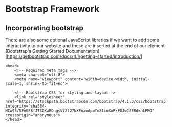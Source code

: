 # Bootstrap Framework 

## Incorporating bootstrap 
There are also some optional JavaScript libraries if we want to add some interactivity to our website and these are inserted at the end of our <body> element
(Bootstrap's Getting Started Documentation)[https://getbootstrap.com/docs/4.1/getting-started/introduction/]
```
<head>
    <!-- Required meta tags -->
    <meta charset="utf-8">
    <meta name="viewport" content="width=device-width, initial-scale=1, shrink-to-fit=no">

    <!-- Bootstrap CSS for styling and layout-->
    <link rel="stylesheet" href="https://stackpath.bootstrapcdn.com/bootstrap/4.1.3/css/bootstrap.min.css" integrity="sha384-MCw98/SFnGE8fJT3GXwEOngsV7Zt27NXFoaoApmYm81iuXoPkFOJwJ8ERdknLPMO" crossorigin="anonymous">
</head>
```
